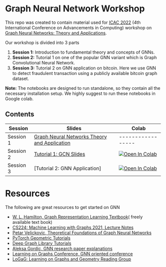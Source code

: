 # Graph Neural Network Workshop

This repo was created to contain material used for [ICAC 2022](https://icac.lk/) (4th International Conference on Advancements in Computing) workshop on [Graph Neural Networks: Theory and Applications](https://icac.lk/workshops/).

Our workshop is divided into 3 parts 

 1. **Session 1:** Introduction to fundamental theory and concepts of GNNs.
 2. **Session 2:** Tutorial 1 on one of the popular GNN variant which is Graph Convolutional Neural Network.
 3. **Session 3:**  Tutorial 2 on GNN application on bitcoin. Here we use GNN to detect fraudulent transaction using a publicly available bitcoin graph dataset.

**Note:** The notebooks are designed to run standalone, so they contain all the necessary  installation setup. We highly suggest to run these notebooks in Google colab.

## Contents

| Session | Slides | Colab
| --- | ---  | --- |
| Session 1 | [Graph Neural Networks Theory and Application](https://github.com/vmenan/gnn_workshop/blob/main/Slides/Graph%20Neural%20Networks%20Theory%20and%20Application%20%20%20.pptx)|   -----------------
| Session 2 | [Tutorial 1: GCN Slides](https://github.com/vmenan/gnn_workshop/blob/main/Slides/Tutorial%201%20-%20GCN.pptx) |[![Open In Colab](https://colab.research.google.com/assets/colab-badge.svg)](https://colab.research.google.com/github/vmenan/gnn_workshop/blob/main/Notebooks/Tutorial_1.ipynb)
| Session 3 | [Tutorial 2: GNN Application]| [![Open In Colab](https://colab.research.google.com/assets/colab-badge.svg)](https://colab.research.google.com/github/vmenan/gnn_workshop/blob/main/Notebooks/Tutorial_2.ipynb)


# Resources
The following are great resources to get started on GNN

 - [W. L. Hamilton, Graph Representation Learning Textbook](https://www.cs.mcgill.ca/~wlh/grl_book/)( freely available text book)
 - [CS224: Machine Learning with Graphs 2021, Lecture Notes](http://web.stanford.edu/class/cs224w/)
 - [Petar  Velickovic, Theoretical Foundations of Graph Neural Networks](https://www.youtube.com/watch?v=uF53xsT7mjc&t=2113s)
 - [PyTorch Geometric Tutorials](https://pytorch-geometric.readthedocs.io/en/latest/notes/colabs.html)
 - [Deep Graph Library Tutorials](https://docs.dgl.ai/guide/index.html) 
 - [Aleksa  Gordic, GNN research paper explanations](https://www.youtube.com/playlist?list=PLBoQnSflObckArGNhOcNg7lQG_f0ZlHF5)
 - [Learning on Graphs Conference, GNN oriented conference](https://logconference.org/)
 - [LoGaG: Learning on Graphs and Geometry Reading Group](https://hannes-stark.com/logag-reading-group) 

 
